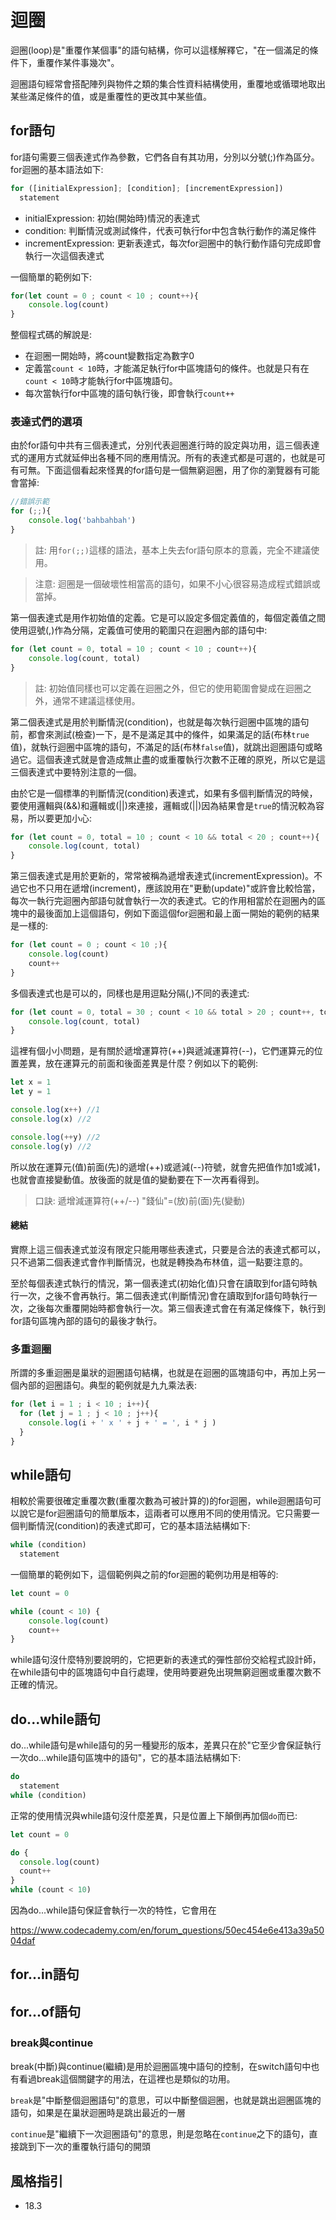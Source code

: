 # 迴圈

迴圈(loop)是"重覆作某個事"的語句結構，你可以這樣解釋它，"在一個滿足的條件下，重覆作某件事幾次"。

迴圈語句經常會搭配陣列與物件之類的集合性資料結構使用，重覆地或循環地取出某些滿足條件的值，或是重覆性的更改其中某些值。

## for語句

for語句需要三個表達式作為參數，它們各自有其功用，分別以分號(;)作為區分。for迴圈的基本語法如下:

```js
for ([initialExpression]; [condition]; [incrementExpression])
  statement
```

- initialExpression: 初始(開始時)情況的表達式
- condition: 判斷情況或測試條件，代表可執行for中包含執行動作的滿足條件
- incrementExpression: 更新表達式，每次for迴圈中的執行動作語句完成即會執行一次這個表達式

一個簡單的範例如下:

```js
for(let count = 0 ; count < 10 ; count++){
    console.log(count)
}
```

整個程式碼的解說是:

- 在迴圈一開始時，將count變數指定為數字0
- 定義當`count < 10`時，才能滿足執行for中區塊語句的條件。也就是只有在`count < 10`時才能執行for中區塊語句。
- 每次當執行for中區塊的語句執行後，即會執行`count++`

### 表達式們的選項

由於for語句中共有三個表達式，分別代表迴圈進行時的設定與功用，這三個表達式的運用方式就延伸出各種不同的應用情況。所有的表達式都是可選的，也就是可有可無。下面這個看起來怪異的for語句是一個無窮迴圈，用了你的瀏覽器有可能會當掉:

```js
//錯誤示範
for (;;){
    console.log('bahbahbah')
}
```

> 註: 用`for(;;)`這樣的語法，基本上失去for語句原本的意義，完全不建議使用。

> 注意: 迴圈是一個破壞性相當高的語句，如果不小心很容易造成程式錯誤或當掉。

第一個表達式是用作初始值的定義。它是可以設定多個定義值的，每個定義值之間使用逗號(,)作為分隔，定義值可使用的範圍只在迴圈內部的語句中:

```js
for (let count = 0, total = 10 ; count < 10 ; count++){
    console.log(count, total)
}
```

> 註: 初始值同樣也可以定義在迴圈之外，但它的使用範圍會變成在迴圈之外，通常不建議這樣使用。

第二個表達式是用於判斷情況(condition)，也就是每次執行迴圈中區塊的語句前，都會來測試(檢查)一下，是不是滿足其中的條件，如果滿足的話(布林`true`值)，就執行迴圈中區塊的語句，不滿足的話(布林`false`值)，就跳出迴圈語句或略過它。這個表達式就是會造成無止盡的或重覆執行次數不正確的原兇，所以它是這三個表達式中要特別注意的一個。

由於它是一個標準的判斷情況(condition)表達式，如果有多個判斷情況的時候，要使用邏輯與(&&)和邏輯或(||)來連接，邏輯或(||)因為結果會是`true`的情況較為容易，所以要更加小心:

```js
for (let count = 0, total = 10 ; count < 10 && total < 20 ; count++){
    console.log(count, total)
}
```

第三個表達式是用於更新的，常常被稱為遞增表達式(incrementExpression)。不過它也不只用在遞增(increment)，應該說用在"更動(update)"或許會比較恰當，每次一執行完迴圈內部語句就會執行一次的表達式。它的作用相當於在迴圈內的區塊中的最後面加上這個語句，例如下面這個for迴圈和最上面一開始的範例的結果是一樣的:

```js
for (let count = 0 ; count < 10 ;){
    console.log(count)
    count++
}
```

多個表達式也是可以的，同樣也是用逗點分隔(,)不同的表達式:

```js
for (let count = 0, total = 30 ; count < 10 && total > 20 ; count++, total--){
    console.log(count, total)
}
```

這裡有個小小問題，是有關於遞增運算符(++)與遞減運算符(--)，它們運算元的位置差異，放在運算元的前面和後面差異是什麼？例如以下的範例:

```js
let x = 1
let y = 1

console.log(x++) //1
console.log(x) //2

console.log(++y) //2
console.log(y) //2
```

所以放在運算元(值)前面(先)的遞增(++)或遞減(--)符號，就會先把值作加1或減1，也就會直接變動值。放後面的就是值的變動要在下一次再看得到。

> 口訣: 遞增減運算符(++/--) "錢仙"=(放)前(面)先(變動)

#### 總結

實際上這三個表達式並沒有限定只能用哪些表達式，只要是合法的表達式都可以，只不過第二個表達式會作判斷情況，也就是轉換為布林值，這一點要注意的。

至於每個表達式執行的情況，第一個表達式(初始化值)只會在讀取到for語句時執行一次，之後不會再執行。第二個表達式(判斷情況)會在讀取到for語句時執行一次，之後每次重覆開始時都會執行一次。第三個表達式會在有滿足條條下，執行到for語句區塊內部的語句的最後才執行。

### 多重迴圈

所謂的多重迴圈是巢狀的迴圈語句結構，也就是在迴圈的區塊語句中，再加上另一個內部的迴圈語句。典型的範例就是九九乘法表:

```js
for (let i = 1 ; i < 10 ; i++){
  for (let j = 1 ; j < 10 ; j++){
    console.log(i + ' x ' + j + ' = ', i * j )
  }
}
```

## while語句

相較於需要很確定重覆次數(重覆次數為可被計算的)的for迴圈，while迴圈語句可以說它是for迴圈語句的簡單版本，這兩者可以應用不同的使用情況。它只需要一個判斷情況(condition)的表達式即可，它的基本語法結構如下:

```js
while (condition)
  statement
```

一個簡單的範例如下，這個範例與之前的for迴圈的範例功用是相等的:

```js
let count = 0

while (count < 10) {
    console.log(count)
    count++
}
```

while語句沒什麼特別要說明的，它把更新的表達式的彈性部份交給程式設計師，在while語句中的區塊語句中自行處理，使用時要避免出現無窮迴圈或重覆次數不正確的情況。

## do...while語句

do...while語句是while語句的另一種變形的版本，差異只在於"它至少會保証執行一次do...while語句區塊中的語句"，它的基本語法結構如下:

```js
do
  statement
while (condition)
```

正常的使用情況與while語句沒什麼差異，只是位置上下顛倒再加個`do`而已:

```js
let count = 0

do {
  console.log(count)
  count++
}
while (count < 10)
```

因為do...while語句保証會執行一次的特性，它會用在

https://www.codecademy.com/en/forum_questions/50ec454e6e413a39a5004daf

## for...in語句

## for...of語句

### break與continue

break(中斷)與continue(繼續)是用於迴圈區塊中語句的控制，在switch語句中也有看過break這個關鍵字的用法，在這裡也是類似的功用。

`break`是"中斷整個迴圈語句"的意思，可以中斷整個迴圈，也就是跳出迴圈區塊的語句，如果是在巢狀迴圈時是跳出最近的一層

`continue`是"繼續下一次迴圈語句"的意思，則是忽略在`continue`之下的語句，直接跳到下一次的重覆執行語句的開頭

## 風格指引

- 18.3 
